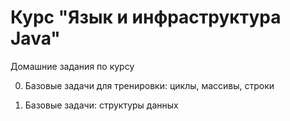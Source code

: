 # Курс "Язык и инфраструктура Java"
Домашние задания по курсу

0. Базовые задачи для тренировки: циклы, массивы, строки

1. Базовые задачи: структуры данных
